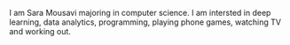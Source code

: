 I am Sara Mousavi majoring in computer science. I am intersted in deep learning, data analytics, programming, playing phone games, watching TV and working out.
